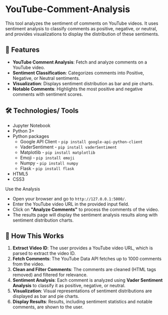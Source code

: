 # YouTube-Comment-Analysis

This tool analyzes the sentiment of comments on YouTube videos. It uses sentiment analysis to classify comments as positive, negative, or neutral, and provides visualizations to display the distribution of these sentiments.


## 🚀 Features

- **YouTube Comment Analysis**: Fetch and analyze comments on a YouTube video.
- **Sentiment Classification**: Categorizes comments into Positive, Negative, or Neutral sentiments.
- **Visualization**: Displays sentiment distribution as bar and pie charts.
- **Notable Comments**: Highlights the most positive and negative comments with sentiment scores.

## 🛠️ Technologies/ Tools

* Jupyter Notebook 
* Python 3+
* Python packages
  * Google API Client - `pip install google-api-python-client`
  * VaderSentiment - `pip install vaderSentiment`
  * Matplotlib - `pip install matplotlib`
  * Emoji - `pip install emoji`
  * Numpy - `pip install numpy`
  * Flask - `pip install flask`
* HTML5
* CSS3

Use the Analysis

   * Open your browser and go to `http://127.0.0.1:5000/`.
   * Enter the YouTube video URL in the provided input field.
   * Click on **"Analyze Comments"** to process the comments of the video.
   * The results page will display the sentiment analysis results along with sentiment distribution charts.
  
## 📝 How This Works

1. **Extract Video ID**: The user provides a YouTube video URL, which is parsed to extract the video ID.
2. **Fetch Comments**: The YouTube Data API fetches up to 1000 comments from the video.
3. **Clean and Filter Comments**: The comments are cleaned (HTML tags removed) and filtered for relevance.
4. **Sentiment Analysis**: Each comment is analyzed using **Vader Sentiment Analysis** to classify it as positive, negative, or neutral.
5. **Visualization**: Visual representations of sentiment distributions are displayed as bar and pie charts.
6. **Display Results**: Results, including sentiment statistics and notable comments, are shown to the user.

